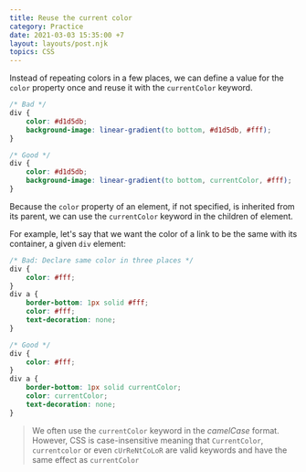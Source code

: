 ```yaml
---
title: Reuse the current color
category: Practice
date: 2021-03-03 15:35:00 +7
layout: layouts/post.njk
topics: CSS
---
```


Instead of repeating colors in a few places, we can define a value for the `color` property once and reuse it with the `currentColor` keyword.

```css
/* Bad */
div {
    color: #d1d5db;
    background-image: linear-gradient(to bottom, #d1d5db, #fff);
}

/* Good */
div {
    color: #d1d5db;
    background-image: linear-gradient(to bottom, currentColor, #fff);
}
```

Because the `color` property of an element, if not specified, is inherited from its parent, we can use the `currentColor` keyword in the children of element.

For example, let's say that we want the color of a link to be the same with its container, a given `div` element:

```css
/* Bad: Declare same color in three places */
div {
    color: #fff;
}
div a {
    border-bottom: 1px solid #fff;
    color: #fff;
    text-decoration: none;
}

/* Good */
div {
    color: #fff;
}
div a {
    border-bottom: 1px solid currentColor;
    color: currentColor;
    text-decoration: none;
}
```

> We often use the `currentColor` keyword in the _camelCase_ format. However, CSS is case-insensitive meaning that `CurrentColor`, `currentcolor` or even `cUrReNtCoLoR` are valid keywords and have the same effect as `currentColor`
